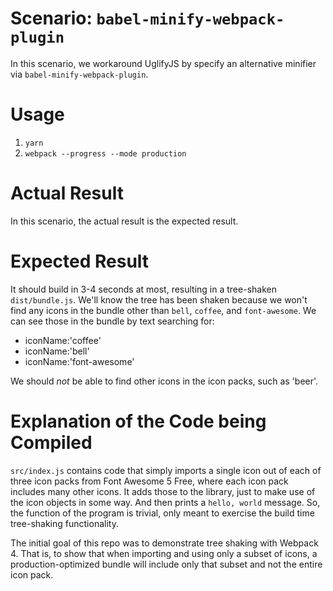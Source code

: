 # Scenario: `babel-minify-webpack-plugin`

In this scenario, we workaround UglifyJS by specify an alternative minifier via `babel-minify-webpack-plugin`.

# Usage
1. `yarn`
1. `webpack --progress --mode production`

# Actual Result
In this scenario, the actual result is the expected result.

# Expected Result
It should build in 3-4 seconds at most, resulting in a tree-shaken `dist/bundle.js`.
We'll know the tree has been shaken because we won't find any icons in the bundle other than `bell`, `coffee`, and `font-awesome`.
We can see those in the bundle by text searching for:
* iconName:'coffee'
* iconName:'bell'
* iconName:'font-awesome'

We should _not_ be able to find other icons in the icon packs, such as 'beer'.

# Explanation of the Code being Compiled

`src/index.js` contains code that simply imports a single icon out of each of three icon packs from Font Awesome 5 Free, where each icon pack includes many other icons. It adds those to the library, just to make use of the icon objects in some way. And then prints a `hello, world` message. So, the function of the program is trivial, only meant to exercise the build time tree-shaking functionality.

The initial goal of this repo was to demonstrate tree shaking with Webpack 4. That is, to show that when importing and using only a subset of icons, a production-optimized bundle will include only that subset and not the entire icon pack.
